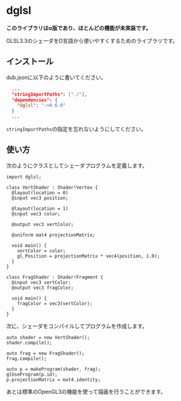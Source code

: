 # dglsl

**このライブラリはα版であり、ほとんどの機能が未実装です。**

GLSL3.3のシェーダをD言語から使いやすくするためのライブラリです。

## インストール

dub.jsonに以下のように書いてください。

```json
  ...
  "stringImportPaths": ["./"],
  "dependencies": {
    "dglsl": "~>0.6.0"
  }
  ...
```

`stringImportPaths`の指定を忘れないようにしてください。

## 使い方

次のようにクラスとしてシェーダプログラムを定義します。
```dlang
import dglsl;

class VertShader : Shader!Vertex {
  @layout(location = 0)
  @input vec3 position;
  
  @layout(location = 1)
  @input vec3 color;
  
  @output vec3 vertColor;
  
  @uniform mat4 projectionMatrix;
  
  void main() {
    vertColor = color;
    gl_Position = projectionMatrix * vec4(position, 1.0);
  }
}

class FragShader : Shader!Fragment {
  @input vec3 vertColor;
  @output vec3 fragColor;
  
  void main() {
    fragColor = vec3(vertColor);
  }
}
```

次に、シェーダをコンパイルしてプログラムを作成します。

```dlang
auto shader = new VertShader();
shader.compile();

auto frag = new FragShader();
frag.compile();

auto p = makeProgram(shader, frag);
glUseProgram(p.id);
p.projectionMatrix = mat4.identity;
```

あとは標準のOpenGL3の機能を使って描画を行うことができます。
